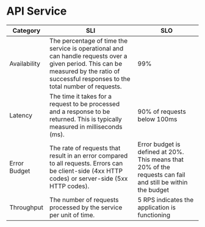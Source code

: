 # API Service

| Category     | SLI | SLO |
|--------------|-----|-------------------------------------------------------------------------------------------------------------|
| Availability | The percentage of time the service is operational and can handle requests over a given period. This can be measured by the ratio of successful responses to the total number of requests. | 99% |
| Latency | The time it takes for a request to be processed and a response to be returned. This is typically measured in milliseconds (ms). | 90% of requests below 100ms |
| Error Budget | The rate of requests that result in an error compared to all requests. Errors can be client-side (4xx HTTP codes) or server-side (5xx HTTP codes). | Error budget is defined at 20%. This means that 20% of the requests can fail and still be within the budget |
| Throughput | The number of requests processed by the service per unit of time. | 5 RPS indicates the application is functioning |